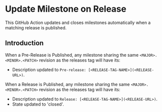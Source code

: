# Update Milestone on Release

This GitHub Action updates and closes milestones automatically when a matching release is published.

## Introduction

When a Pre-Release is Published, any milestone sharing the same `<MAJOR>.<MINOR>.<PATCH>` revision as the releases tag will have its:
* Description updated to `Pre-release: [<RELEASE-TAG-NAME>](<RELEASE-URL>)`.

When a Release is Published, any milestone sharing the same `<MAJOR>.<MINOR>.<PATCH>` revision as the releases tag will have its:
* Description updated to `Release: [<RELEASE-TAG-NAME>](<RELEASE-URL>)`.
* State updated to 'closed'.